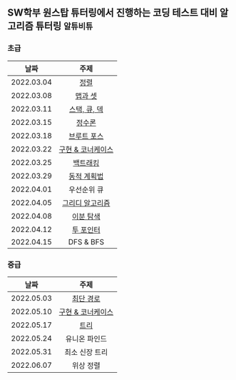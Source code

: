 ## SW학부 원스탑 튜터링에서 진행하는 코딩 테스트 대비 알고리즘 튜터링 `알튜비튜`

### 초급
|    날짜    | 주제 | 
|:----------:|:----:|
| 2022.03.04 |[정렬](https://github.com/Altu-Bitu-2/Altu-Bitu_ye/tree/9adad62822e9787995173e2a55244afc6a331d3a/%5Bsort%5D0304)|
| 2022.03.08 |[맵과 셋](https://github.com/Altu-Bitu-2/Altu-Bitu_ye/tree/9adad62822e9787995173e2a55244afc6a331d3a/%5Bmap_set%5D0308)|
| 2022.03.11 |[스택, 큐, 덱](https://github.com/Altu-Bitu-2/Altu-Bitu_ye/tree/9adad62822e9787995173e2a55244afc6a331d3a/%5Bstack_queue_deque%5D0311)|
| 2022.03.15 |[정수론](https://github.com/Altu-Bitu-2/Altu-Bitu_ye/tree/9adad62822e9787995173e2a55244afc6a331d3a/%5Bnumber_theory%5D0315)|
| 2022.03.18 |[브루트 포스](https://github.com/Altu-Bitu-2/Altu-Bitu_ye/tree/9adad62822e9787995173e2a55244afc6a331d3a/%5Bbrute_force%5D0318)|
| 2022.03.22 |[구현 & 코너케이스](https://github.com/Altu-Bitu-2/Altu-Bitu_ye/tree/9adad62822e9787995173e2a55244afc6a331d3a/%5Bimplementation%5D0322)|
| 2022.03.25 |[백트래킹](https://github.com/Altu-Bitu-2/Altu-Bitu_ye/tree/9adad62822e9787995173e2a55244afc6a331d3a/%5Bbacktracking%5D0325)|
| 2022.03.29 |[동적 계획법](https://github.com/Altu-Bitu-2/Altu-Bitu_ye/tree/9adad62822e9787995173e2a55244afc6a331d3a/%5Bdynamic_programming%5D0329)|
| 2022.04.01 |우선순위 큐|
| 2022.04.05 |[그리디 알고리즘](https://github.com/Altu-Bitu-2/Altu-Bitu_ye/tree/9adad62822e9787995173e2a55244afc6a331d3a/%5Bgreedy_algorithm%5D0405)|
| 2022.04.08 |[이분 탐색](https://github.com/Altu-Bitu-2/Altu-Bitu_ye/tree/9adad62822e9787995173e2a55244afc6a331d3a/%5Bbinary_search%5D0408)|
| 2022.04.12 |[투 포인터](https://github.com/Altu-Bitu-2/Altu-Bitu_ye/tree/9adad62822e9787995173e2a55244afc6a331d3a/%5Btwo_pointer%5D0412)|
| 2022.04.15 |DFS & BFS|
### 중급
|    날짜    | 주제 |
|:----------:|:----:|
| 2022.05.03 |[최단 경로](https://github.com/Altu-Bitu-2/Altu-Bitu_ye/tree/9adad62822e9787995173e2a55244afc6a331d3a/%5Bshortest_path%5D0503)|
| 2022.05.10 |[구현 & 코너케이스](https://github.com/Altu-Bitu-2/Altu-Bitu_ye/tree/9adad62822e9787995173e2a55244afc6a331d3a/%5Bimplementation%5D0510)|
| 2022.05.17 |[트리](https://github.com/Altu-Bitu-2/Altu-Bitu_ye/tree/9adad62822e9787995173e2a55244afc6a331d3a/%5Btree%5D0517)|
| 2022.05.24 |유니온 파인드|
| 2022.05.31 |최소 신장 트리|
| 2022.06.07 |위상 정렬|
